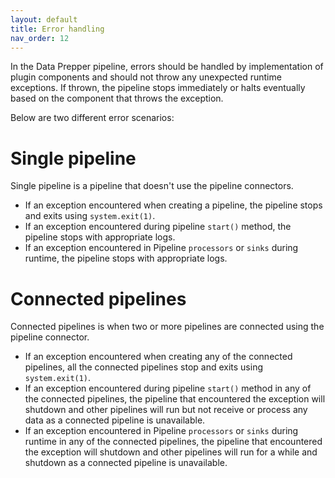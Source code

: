 ```yaml
---
layout: default
title: Error handling
nav_order: 12
---
```


In the Data Prepper pipeline, errors should be handled by implementation of plugin components and should not throw any unexpected runtime exceptions. If thrown, the pipeline stops immediately or halts eventually based on the component that throws the exception.

Below are two different error scenarios:

# Single pipeline
Single pipeline is a pipeline that doesn't use the pipeline connectors.

* If an exception encountered when creating a pipeline, the pipeline stops and exits using `system.exit(1)`. 
* If an exception encountered during pipeline `start()` method, the pipeline stops with appropriate logs. 
* If an exception encountered in Pipeline `processors` or `sinks` during runtime, the pipeline stops with appropriate logs.

# Connected pipelines

Connected pipelines is when two or more pipelines are connected using the pipeline connector.

* If an exception encountered when creating any of the connected pipelines, all the connected pipelines stop and exits using `system.exit(1)`. 
* If an exception encountered during pipeline `start()` method in any of the connected pipelines, the pipeline that encountered the exception will shutdown and other pipelines will run but not receive or process any data as a connected pipeline is unavailable.
* If an exception encountered in Pipeline `processors` or `sinks` during runtime in any of the connected pipelines, the pipeline that encountered the exception will shutdown and other pipelines will run for a while and shutdown as a connected pipeline is unavailable.


